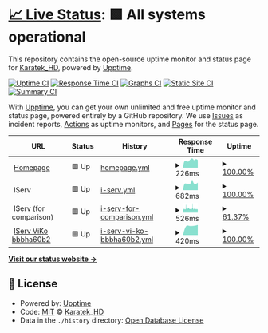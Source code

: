 # [📈 Live Status](https://KaratekHD.github.io/status): <!--live status--> **🟩 All systems operational**

This repository contains the open-source uptime monitor and status page for [Karatek_HD](karatek.net), powered by [Upptime](https://github.com/upptime/upptime).

[![Uptime CI](https://github.com/koj-co/upptime/workflows/Uptime%20CI/badge.svg)](https://github.com/koj-co/upptime/actions?query=workflow%3A%22Uptime+CI%22)
[![Response Time CI](https://github.com/koj-co/upptime/workflows/Response%20Time%20CI/badge.svg)](https://github.com/koj-co/upptime/actions?query=workflow%3A%22Response+Time+CI%22)
[![Graphs CI](https://github.com/koj-co/upptime/workflows/Graphs%20CI/badge.svg)](https://github.com/koj-co/upptime/actions?query=workflow%3A%22Graphs+CI%22)
[![Static Site CI](https://github.com/koj-co/upptime/workflows/Static%20Site%20CI/badge.svg)](https://github.com/koj-co/upptime/actions?query=workflow%3A%22Static+Site+CI%22)
[![Summary CI](https://github.com/koj-co/upptime/workflows/Summary%20CI/badge.svg)](https://github.com/koj-co/upptime/actions?query=workflow%3A%22Summary+CI%22)

With [Upptime](https://upptime.js.org), you can get your own unlimited and free uptime monitor and status page, powered entirely by a GitHub repository. We use [Issues](https://github.com/KaratekHD/status/issues) as incident reports, [Actions](https://github.com/KaratekHD/status/actions) as uptime monitors, and [Pages](https://KaratekHD.github.io/status) for the status page.

<!--start: status pages-->
<!-- This summary is generated by Upptime (https://github.com/upptime/upptime) -->
<!-- Do not edit this manually, your changes will be overwritten -->
<!-- prettier-ignore -->
| URL | Status | History | Response Time | Uptime |
| --- | ------ | ------- | ------------- | ------ |
| <img alt="" src="https://favicons.githubusercontent.com/karatek.net" height="13"> [Homepage](https://karatek.net) | 🟩 Up | [homepage.yml](https://github.com/KaratekHD/status/commits/HEAD/history/homepage.yml) | <details><summary><img alt="Response time graph" src="./graphs/homepage/response-time-week.png" height="20"> 226ms</summary><br><a href="https://uptime.karatek.systems/history/homepage"><img alt="Response time 217" src="https://img.shields.io/endpoint?url=https%3A%2F%2Fraw.githubusercontent.com%2FKaratekHD%2Fstatus%2FHEAD%2Fapi%2Fhomepage%2Fresponse-time.json"></a><br><a href="https://uptime.karatek.systems/history/homepage"><img alt="24-hour response time 229" src="https://img.shields.io/endpoint?url=https%3A%2F%2Fraw.githubusercontent.com%2FKaratekHD%2Fstatus%2FHEAD%2Fapi%2Fhomepage%2Fresponse-time-day.json"></a><br><a href="https://uptime.karatek.systems/history/homepage"><img alt="7-day response time 226" src="https://img.shields.io/endpoint?url=https%3A%2F%2Fraw.githubusercontent.com%2FKaratekHD%2Fstatus%2FHEAD%2Fapi%2Fhomepage%2Fresponse-time-week.json"></a><br><a href="https://uptime.karatek.systems/history/homepage"><img alt="30-day response time 212" src="https://img.shields.io/endpoint?url=https%3A%2F%2Fraw.githubusercontent.com%2FKaratekHD%2Fstatus%2FHEAD%2Fapi%2Fhomepage%2Fresponse-time-month.json"></a><br><a href="https://uptime.karatek.systems/history/homepage"><img alt="1-year response time 217" src="https://img.shields.io/endpoint?url=https%3A%2F%2Fraw.githubusercontent.com%2FKaratekHD%2Fstatus%2FHEAD%2Fapi%2Fhomepage%2Fresponse-time-year.json"></a></details> | <details><summary><a href="https://uptime.karatek.systems/history/homepage">100.00%</a></summary><a href="https://uptime.karatek.systems/history/homepage"><img alt="All-time uptime 100.00%" src="https://img.shields.io/endpoint?url=https%3A%2F%2Fraw.githubusercontent.com%2FKaratekHD%2Fstatus%2FHEAD%2Fapi%2Fhomepage%2Fuptime.json"></a><br><a href="https://uptime.karatek.systems/history/homepage"><img alt="24-hour uptime 100.00%" src="https://img.shields.io/endpoint?url=https%3A%2F%2Fraw.githubusercontent.com%2FKaratekHD%2Fstatus%2FHEAD%2Fapi%2Fhomepage%2Fuptime-day.json"></a><br><a href="https://uptime.karatek.systems/history/homepage"><img alt="7-day uptime 100.00%" src="https://img.shields.io/endpoint?url=https%3A%2F%2Fraw.githubusercontent.com%2FKaratekHD%2Fstatus%2FHEAD%2Fapi%2Fhomepage%2Fuptime-week.json"></a><br><a href="https://uptime.karatek.systems/history/homepage"><img alt="30-day uptime 100.00%" src="https://img.shields.io/endpoint?url=https%3A%2F%2Fraw.githubusercontent.com%2FKaratekHD%2Fstatus%2FHEAD%2Fapi%2Fhomepage%2Fuptime-month.json"></a><br><a href="https://uptime.karatek.systems/history/homepage"><img alt="1-year uptime 100.00%" src="https://img.shields.io/endpoint?url=https%3A%2F%2Fraw.githubusercontent.com%2FKaratekHD%2Fstatus%2FHEAD%2Fapi%2Fhomepage%2Fuptime-year.json"></a></details>
| <img alt="" src="https://iserv.de/user/sites/iserv/themes/iserv/images/favicon.ico" height="13"> IServ | 🟩 Up | [i-serv.yml](https://github.com/KaratekHD/status/commits/HEAD/history/i-serv.yml) | <details><summary><img alt="Response time graph" src="./graphs/i-serv/response-time-week.png" height="20"> 682ms</summary><br><a href="https://uptime.karatek.systems/history/i-serv"><img alt="Response time 648" src="https://img.shields.io/endpoint?url=https%3A%2F%2Fraw.githubusercontent.com%2FKaratekHD%2Fstatus%2FHEAD%2Fapi%2Fi-serv%2Fresponse-time.json"></a><br><a href="https://uptime.karatek.systems/history/i-serv"><img alt="24-hour response time 740" src="https://img.shields.io/endpoint?url=https%3A%2F%2Fraw.githubusercontent.com%2FKaratekHD%2Fstatus%2FHEAD%2Fapi%2Fi-serv%2Fresponse-time-day.json"></a><br><a href="https://uptime.karatek.systems/history/i-serv"><img alt="7-day response time 682" src="https://img.shields.io/endpoint?url=https%3A%2F%2Fraw.githubusercontent.com%2FKaratekHD%2Fstatus%2FHEAD%2Fapi%2Fi-serv%2Fresponse-time-week.json"></a><br><a href="https://uptime.karatek.systems/history/i-serv"><img alt="30-day response time 635" src="https://img.shields.io/endpoint?url=https%3A%2F%2Fraw.githubusercontent.com%2FKaratekHD%2Fstatus%2FHEAD%2Fapi%2Fi-serv%2Fresponse-time-month.json"></a><br><a href="https://uptime.karatek.systems/history/i-serv"><img alt="1-year response time 648" src="https://img.shields.io/endpoint?url=https%3A%2F%2Fraw.githubusercontent.com%2FKaratekHD%2Fstatus%2FHEAD%2Fapi%2Fi-serv%2Fresponse-time-year.json"></a></details> | <details><summary><a href="https://uptime.karatek.systems/history/i-serv">100.00%</a></summary><a href="https://uptime.karatek.systems/history/i-serv"><img alt="All-time uptime 99.96%" src="https://img.shields.io/endpoint?url=https%3A%2F%2Fraw.githubusercontent.com%2FKaratekHD%2Fstatus%2FHEAD%2Fapi%2Fi-serv%2Fuptime.json"></a><br><a href="https://uptime.karatek.systems/history/i-serv"><img alt="24-hour uptime 100.00%" src="https://img.shields.io/endpoint?url=https%3A%2F%2Fraw.githubusercontent.com%2FKaratekHD%2Fstatus%2FHEAD%2Fapi%2Fi-serv%2Fuptime-day.json"></a><br><a href="https://uptime.karatek.systems/history/i-serv"><img alt="7-day uptime 100.00%" src="https://img.shields.io/endpoint?url=https%3A%2F%2Fraw.githubusercontent.com%2FKaratekHD%2Fstatus%2FHEAD%2Fapi%2Fi-serv%2Fuptime-week.json"></a><br><a href="https://uptime.karatek.systems/history/i-serv"><img alt="30-day uptime 100.00%" src="https://img.shields.io/endpoint?url=https%3A%2F%2Fraw.githubusercontent.com%2FKaratekHD%2Fstatus%2FHEAD%2Fapi%2Fi-serv%2Fuptime-month.json"></a><br><a href="https://uptime.karatek.systems/history/i-serv"><img alt="1-year uptime 99.96%" src="https://img.shields.io/endpoint?url=https%3A%2F%2Fraw.githubusercontent.com%2FKaratekHD%2Fstatus%2FHEAD%2Fapi%2Fi-serv%2Fuptime-year.json"></a></details>
| <img alt="" src="https://iserv.de/user/sites/iserv/themes/iserv/images/favicon.ico" height="13"> IServ (for comparison) | 🟩 Up | [i-serv-for-comparison.yml](https://github.com/KaratekHD/status/commits/HEAD/history/i-serv-for-comparison.yml) | <details><summary><img alt="Response time graph" src="./graphs/i-serv-for-comparison/response-time-week.png" height="20"> 526ms</summary><br><a href="https://uptime.karatek.systems/history/i-serv-for-comparison"><img alt="Response time 537" src="https://img.shields.io/endpoint?url=https%3A%2F%2Fraw.githubusercontent.com%2FKaratekHD%2Fstatus%2FHEAD%2Fapi%2Fi-serv-for-comparison%2Fresponse-time.json"></a><br><a href="https://uptime.karatek.systems/history/i-serv-for-comparison"><img alt="24-hour response time 491" src="https://img.shields.io/endpoint?url=https%3A%2F%2Fraw.githubusercontent.com%2FKaratekHD%2Fstatus%2FHEAD%2Fapi%2Fi-serv-for-comparison%2Fresponse-time-day.json"></a><br><a href="https://uptime.karatek.systems/history/i-serv-for-comparison"><img alt="7-day response time 526" src="https://img.shields.io/endpoint?url=https%3A%2F%2Fraw.githubusercontent.com%2FKaratekHD%2Fstatus%2FHEAD%2Fapi%2Fi-serv-for-comparison%2Fresponse-time-week.json"></a><br><a href="https://uptime.karatek.systems/history/i-serv-for-comparison"><img alt="30-day response time 537" src="https://img.shields.io/endpoint?url=https%3A%2F%2Fraw.githubusercontent.com%2FKaratekHD%2Fstatus%2FHEAD%2Fapi%2Fi-serv-for-comparison%2Fresponse-time-month.json"></a><br><a href="https://uptime.karatek.systems/history/i-serv-for-comparison"><img alt="1-year response time 537" src="https://img.shields.io/endpoint?url=https%3A%2F%2Fraw.githubusercontent.com%2FKaratekHD%2Fstatus%2FHEAD%2Fapi%2Fi-serv-for-comparison%2Fresponse-time-year.json"></a></details> | <details><summary><a href="https://uptime.karatek.systems/history/i-serv-for-comparison">61.37%</a></summary><a href="https://uptime.karatek.systems/history/i-serv-for-comparison"><img alt="All-time uptime 80.02%" src="https://img.shields.io/endpoint?url=https%3A%2F%2Fraw.githubusercontent.com%2FKaratekHD%2Fstatus%2FHEAD%2Fapi%2Fi-serv-for-comparison%2Fuptime.json"></a><br><a href="https://uptime.karatek.systems/history/i-serv-for-comparison"><img alt="24-hour uptime 71.27%" src="https://img.shields.io/endpoint?url=https%3A%2F%2Fraw.githubusercontent.com%2FKaratekHD%2Fstatus%2FHEAD%2Fapi%2Fi-serv-for-comparison%2Fuptime-day.json"></a><br><a href="https://uptime.karatek.systems/history/i-serv-for-comparison"><img alt="7-day uptime 61.37%" src="https://img.shields.io/endpoint?url=https%3A%2F%2Fraw.githubusercontent.com%2FKaratekHD%2Fstatus%2FHEAD%2Fapi%2Fi-serv-for-comparison%2Fuptime-week.json"></a><br><a href="https://uptime.karatek.systems/history/i-serv-for-comparison"><img alt="30-day uptime 80.02%" src="https://img.shields.io/endpoint?url=https%3A%2F%2Fraw.githubusercontent.com%2FKaratekHD%2Fstatus%2FHEAD%2Fapi%2Fi-serv-for-comparison%2Fuptime-month.json"></a><br><a href="https://uptime.karatek.systems/history/i-serv-for-comparison"><img alt="1-year uptime 80.02%" src="https://img.shields.io/endpoint?url=https%3A%2F%2Fraw.githubusercontent.com%2FKaratekHD%2Fstatus%2FHEAD%2Fapi%2Fi-serv-for-comparison%2Fuptime-year.json"></a></details>
| <img alt="" src="https://iserv.de/user/sites/iserv/themes/iserv/images/favicon.ico" height="13"> [IServ ViKo bbbha60b2](https://bbbha60b2.videoconference.iserv.eu) | 🟩 Up | [i-serv-vi-ko-bbbha60b2.yml](https://github.com/KaratekHD/status/commits/HEAD/history/i-serv-vi-ko-bbbha60b2.yml) | <details><summary><img alt="Response time graph" src="./graphs/i-serv-vi-ko-bbbha60b2/response-time-week.png" height="20"> 420ms</summary><br><a href="https://uptime.karatek.systems/history/i-serv-vi-ko-bbbha60b2"><img alt="Response time 420" src="https://img.shields.io/endpoint?url=https%3A%2F%2Fraw.githubusercontent.com%2FKaratekHD%2Fstatus%2FHEAD%2Fapi%2Fi-serv-vi-ko-bbbha60b2%2Fresponse-time.json"></a><br><a href="https://uptime.karatek.systems/history/i-serv-vi-ko-bbbha60b2"><img alt="24-hour response time 449" src="https://img.shields.io/endpoint?url=https%3A%2F%2Fraw.githubusercontent.com%2FKaratekHD%2Fstatus%2FHEAD%2Fapi%2Fi-serv-vi-ko-bbbha60b2%2Fresponse-time-day.json"></a><br><a href="https://uptime.karatek.systems/history/i-serv-vi-ko-bbbha60b2"><img alt="7-day response time 420" src="https://img.shields.io/endpoint?url=https%3A%2F%2Fraw.githubusercontent.com%2FKaratekHD%2Fstatus%2FHEAD%2Fapi%2Fi-serv-vi-ko-bbbha60b2%2Fresponse-time-week.json"></a><br><a href="https://uptime.karatek.systems/history/i-serv-vi-ko-bbbha60b2"><img alt="30-day response time 420" src="https://img.shields.io/endpoint?url=https%3A%2F%2Fraw.githubusercontent.com%2FKaratekHD%2Fstatus%2FHEAD%2Fapi%2Fi-serv-vi-ko-bbbha60b2%2Fresponse-time-month.json"></a><br><a href="https://uptime.karatek.systems/history/i-serv-vi-ko-bbbha60b2"><img alt="1-year response time 420" src="https://img.shields.io/endpoint?url=https%3A%2F%2Fraw.githubusercontent.com%2FKaratekHD%2Fstatus%2FHEAD%2Fapi%2Fi-serv-vi-ko-bbbha60b2%2Fresponse-time-year.json"></a></details> | <details><summary><a href="https://uptime.karatek.systems/history/i-serv-vi-ko-bbbha60b2">100.00%</a></summary><a href="https://uptime.karatek.systems/history/i-serv-vi-ko-bbbha60b2"><img alt="All-time uptime 100.00%" src="https://img.shields.io/endpoint?url=https%3A%2F%2Fraw.githubusercontent.com%2FKaratekHD%2Fstatus%2FHEAD%2Fapi%2Fi-serv-vi-ko-bbbha60b2%2Fuptime.json"></a><br><a href="https://uptime.karatek.systems/history/i-serv-vi-ko-bbbha60b2"><img alt="24-hour uptime 100.00%" src="https://img.shields.io/endpoint?url=https%3A%2F%2Fraw.githubusercontent.com%2FKaratekHD%2Fstatus%2FHEAD%2Fapi%2Fi-serv-vi-ko-bbbha60b2%2Fuptime-day.json"></a><br><a href="https://uptime.karatek.systems/history/i-serv-vi-ko-bbbha60b2"><img alt="7-day uptime 100.00%" src="https://img.shields.io/endpoint?url=https%3A%2F%2Fraw.githubusercontent.com%2FKaratekHD%2Fstatus%2FHEAD%2Fapi%2Fi-serv-vi-ko-bbbha60b2%2Fuptime-week.json"></a><br><a href="https://uptime.karatek.systems/history/i-serv-vi-ko-bbbha60b2"><img alt="30-day uptime 100.00%" src="https://img.shields.io/endpoint?url=https%3A%2F%2Fraw.githubusercontent.com%2FKaratekHD%2Fstatus%2FHEAD%2Fapi%2Fi-serv-vi-ko-bbbha60b2%2Fuptime-month.json"></a><br><a href="https://uptime.karatek.systems/history/i-serv-vi-ko-bbbha60b2"><img alt="1-year uptime 100.00%" src="https://img.shields.io/endpoint?url=https%3A%2F%2Fraw.githubusercontent.com%2FKaratekHD%2Fstatus%2FHEAD%2Fapi%2Fi-serv-vi-ko-bbbha60b2%2Fuptime-year.json"></a></details>

<!--end: status pages-->

[**Visit our status website →**](https://KaratekHD.github.io/status)

## 📄 License

- Powered by: [Upptime](https://github.com/upptime/upptime)
- Code: [MIT](./LICENSE) © [Karatek_HD](karatek.net)
- Data in the `./history` directory: [Open Database License](https://opendatacommons.org/licenses/odbl/1-0/)
